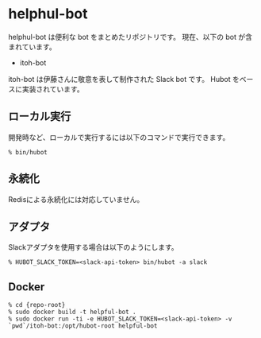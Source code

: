 # helphul-bot

helphul-bot は便利な bot をまとめたリポジトリです。
現在、以下の bot が含まれています。

- itoh-bot

itoh-bot は伊藤さんに敬意を表して制作された Slack bot です。
Hubot をベースに実装されています。


## ローカル実行

開発時など、ローカルで実行するには以下のコマンドで実行できます。

```
% bin/hubot
```


## 永続化

Redisによる永続化には対応していません。


## アダプタ

Slackアダプタを使用する場合は以下のようにします。

```
% HUBOT_SLACK_TOKEN=<slack-api-token> bin/hubot -a slack
```

## Docker

```
% cd {repo-root}
% sudo docker build -t helpful-bot .
% sudo docker run -ti -e HUBOT_SLACK_TOKEN=<slack-api-token> -v `pwd`/itoh-bot:/opt/hubot-root helpful-bot
```

